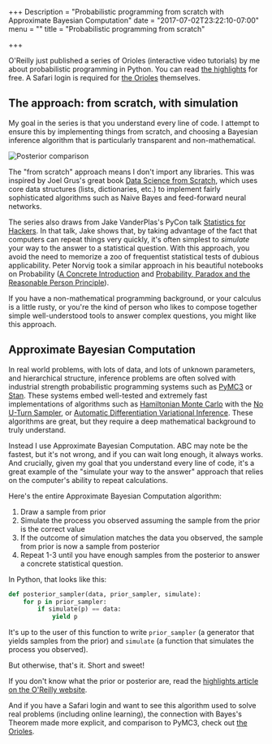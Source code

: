 +++
Description = "Probabilistic programming from scratch with Approximate Bayesian Computation"
date = "2017-07-02T23:22:10-07:00"
menu = ""
title = "Probabilistic programming from scratch"

+++

O'Reilly just published a series of Orioles (interactive video tutorials) by me
about probabilistic programming in Python. You can read [the
highlights](https://www.oreilly.com/learning/probabilistic-programming-from-scratch)
for free. A Safari login is required for [the
Orioles](https://www.safaribooksonline.com/search/?query=%22Probabilistic%20Programming%20from%20Scratch%22&extended_publisher_data=true&highlight=true&is_academic_institution_account=false&source=user&include_assessments=false&include_courses=true&include_orioles=true&include_playlists=true&publishers=O%27Reilly%20Media%2C%20Inc.&field=title&sort=relevance&utm_source=oreilly&utm_medium=newsite&utm_campaign=probabilistic-programming-from-scratch-top-cta-orioles-link)
themselves.

## The approach: from scratch, with simulation

My goal in the series is that you understand every line of code. I attempt to
ensure this by implementing things from scratch, and choosing a Bayesian
inference algorithm that is particularly transparent and non-mathematical.

![Posterior comparison](/post/ppscratch/compareposteriors.png)

The "from scratch" approach means I don't import any libraries. This was
inspired by Joel Grus's great book [Data Science from
Scratch](https://github.com/joelgrus/data-science-from-scratch), which uses
core data structures (lists, dictionaries, etc.) to implement fairly
sophisticated algorithms such as Naive Bayes and feed-forward neural networks.

The series also draws from Jake VanderPlas's PyCon talk [Statistics for
Hackers](https://www.youtube.com/watch?v=Iq9DzN6mvYA). In that talk, Jake shows
that, by taking advantage of the fact that computers can repeat things very
quickly, it's often simplest to _simulate_ your way to the answer to a
statistical question. With this approach, you avoid the need to memorize a zoo
of frequentist statistical tests of dubious applicability. Peter Norvig took a
similar approach in his beautiful notebooks on Probability ([A Concrete
Introduction](http://nbviewer.jupyter.org/url/norvig.com/ipython/Probability.ipynb)
and [Probability, Paradox and the Reasonable Person
Principle](http://nbviewer.jupyter.org/url/norvig.com/ipython/ProbabilityParadox.ipynb)).

If you have a non-mathematical programming background, or your calculus is a
little rusty, or you're the kind of person who likes to compose together simple
well-understood tools to answer complex questions, you might like this
approach.

## Approximate Bayesian Computation

In real world problems, with lots of data, and lots of unknown parameters, and
hierarchical structure, inference problems are often solved with industrial
strength probabilistic programming systems such as
[PyMC3](https://github.com/pymc-devs/pymc3) or [Stan](http://mc-stan.org/).
These systems embed well-tested and extremely fast implementations of
algorithms such as [Hamiltonian Monte Carlo](https://arxiv.org/abs/1701.02434)
with the [No U-Turn Sampler](https://arxiv.org/abs/1111.4246), or [Automatic
Differentiation Variational Inference](https://arxiv.org/abs/1603.00788). These
algorithms are great, but they require a deep mathematical background to truly
understand.

Instead I use Approximate Bayesian Computation. ABC may note be the fastest,
but it's not wrong, and if you can wait long enough, it always works. And
crucially, given my goal that you understand every line of code, it's a great
example of the "simulate your way to the answer" approach that relies on the
computer's ability to repeat calculations.

Here's the entire Approximate Bayesian Computation algorithm:

 1. Draw a sample from prior
 2. Simulate the process you observed assuming the sample from the prior is the
    correct value
 3. If the outcome of simulation matches the data you observed, the sample from
    prior is now a sample from posterior
 4. Repeat 1-3 until you have enough samples from the posterior to answer a
    concrete statistical question.
 
In Python, that looks like this:

```python
def posterior_sampler(data, prior_sampler, simulate):
    for p in prior_sampler:
        if simulate(p) == data:
            yield p
```

It's up to the user of this function to write `prior_sampler` (a generator that
yields samples from the prior) and `simulate` (a function that simulates the
process you observed).

But otherwise, that's it. Short and sweet!

If you don't know what the prior or posterior are, read the [highlights article
on the O'Reilly
website](https://www.oreilly.com/learning/probabilistic-programming-from-scratch).

And if you have a Safari login and want to see this algorithm used to solve
real problems (including online learning), the connection with Bayes's Theorem
made more explicit, and comparison to PyMC3, check out [the
Orioles](https://www.safaribooksonline.com/search/?query=%22Probabilistic%20Programming%20from%20Scratch%22&extended_publisher_data=true&highlight=true&is_academic_institution_account=false&source=user&include_assessments=false&include_courses=true&include_orioles=true&include_playlists=true&publishers=O%27Reilly%20Media%2C%20Inc.&field=title&sort=relevance&utm_source=oreilly&utm_medium=newsite&utm_campaign=probabilistic-programming-from-scratch-top-cta-orioles-link).
